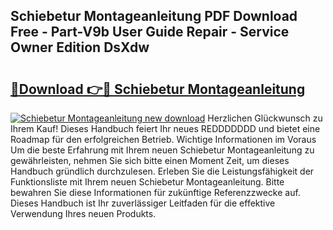 ## Schiebetur Montageanleitung PDF Download Free - Part-V9b User Guide Repair - Service Owner Edition DsXdw

# <h2><a href="http://df6mma.blite.top/?on=Schiebetur+Montageanleitung">🔗Download 👉🔴 Schiebetur Montageanleitung</a></h2>

[![Schiebetur Montageanleitung new download](https://i.imgur.com/lujVjoI.png)](http://df6mma.blite.top/?on=Schiebetur+Montageanleitung)
Herzlichen Glückwunsch zu Ihrem Kauf! Dieses Handbuch feiert Ihr neues REDDDDDDD und bietet eine Roadmap für den erfolgreichen Betrieb. Wichtige Informationen im Voraus Um die beste Erfahrung mit Ihrem neuen Schiebetur Montageanleitung zu gewährleisten, nehmen Sie sich bitte einen Moment Zeit, um dieses Handbuch gründlich durchzulesen. Erleben Sie die Leistungsfähigkeit der Funktionsliste mit Ihrem neuen Schiebetur Montageanleitung. Bitte bewahren Sie diese Informationen für zukünftige Referenzzwecke auf. Dieses Handbuch ist Ihr zuverlässiger Leitfaden für die effektive Verwendung Ihres neuen Produkts.
